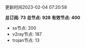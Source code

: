 更新时间2023-02-04 07:20:58

**总订阅: 73**
**总节点: 928**
**有效节点: 400**
- ss节点: 200
- v2ray节点: 187
- trojan节点: 13

